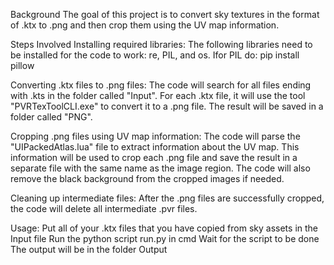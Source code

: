 Background 
The goal of this project is to convert sky textures in the format of .ktx to .png and then crop them using the UV map information.

Steps Involved Installing required libraries: 
The following libraries need to be installed for the code to work: re, PIL, and os. Ifor PIL do:
pip install pillow

Converting .ktx files to .png files:
The code will search for all files ending with .kts in the folder called "Input". For each .ktx file, it will use the tool "PVRTexToolCLI.exe" to convert it to a .png file. The result will be saved in a folder called "PNG".

Cropping .png files using UV map information: 
The code will parse the "UIPackedAtlas.lua" file to extract information about the UV map. This information will be used to crop each .png file and save the result in a separate file with the same name as the image region. The code will also remove the black background from the cropped images if needed.

Cleaning up intermediate files: After the .png files are successfully cropped, the code will delete all intermediate .pvr files.

Usage:
Put all of your .ktx files that you have copied from sky assets in the Input file
Run the python script run.py in cmd
Wait for the script to be done
The output will be in the folder Output